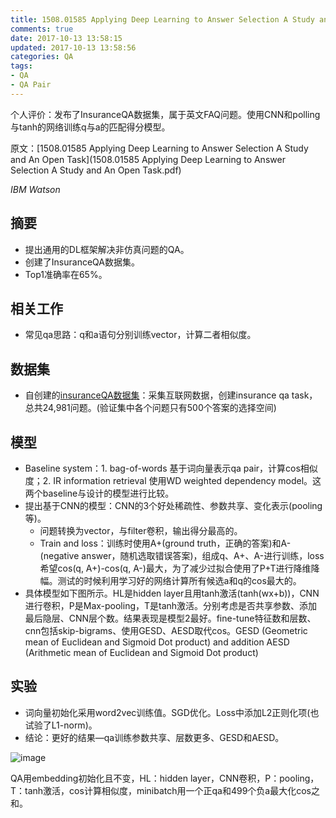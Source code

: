 ```yaml
---
title: 1508.01585 Applying Deep Learning to Answer Selection A Study and An Open Task
comments: true
date: 2017-10-13 13:58:15
updated: 2017-10-13 13:58:56
categories: QA
tags:
- QA
- QA Pair
---
```

个人评价：发布了InsuranceQA数据集，属于英文FAQ问题。使用CNN和polling与tanh的网络训练q与a的匹配得分模型。

<!-- more -->

原文：[1508.01585 Applying Deep Learning to Answer Selection A Study and An Open Task](1508.01585 Applying Deep Learning to Answer Selection A Study and An Open Task.pdf)

_IBM Watson_

## 摘要
- 提出通用的DL框架解决非仿真问题的QA。
- 创建了InsuranceQA数据集。
- Top1准确率在65%。

## 相关工作


- 常见qa思路：q和a语句分别训练vector，计算二者相似度。

## 数据集
* 自创建的[insuranceQA数据集](https://github.com/shuzi/insuranceQA)：采集互联网数据，创建insurance qa task，总共24,981问题。(验证集中各个问题只有500个答案的选择空间)


## 模型
- Baseline system：1. bag-of-words 基于词向量表示qa pair，计算cos相似度；2. IR information retrieval 使用WD weighted dependency model。这两个baseline与设计的模型进行比较。
- 提出基于CNN的模型：CNN的3个好处稀疏性、参数共享、变化表示(pooling等)。
	- 问题转换为vector，与filter卷积，输出得分最高的。
	- Train and loss：训练时使用A+(ground truth，正确的答案)和A-(negative answer，随机选取错误答案)，组成q、A+、A-进行训练，loss希望cos(q, A+)-cos(q, A-)最大，为了减少过拟合使用了P+T进行降维降幅。测试的时候利用学习好的网络计算所有候选a和q的cos最大的。
- 具体模型如下图所示。HL是hidden layer且用tanh激活(tanh(wx+b))，CNN进行卷积，P是Max-pooling，T是tanh激活。分别考虑是否共享参数、添加最后隐层、CNN层个数。结果表现是模型2最好。fine-tune特征数和层数、cnn包括skip-bigrams、使用GESD、AESD取代cos。GESD (Geometric mean of Euclidean and Sigmoid Dot product) and addition AESD (Arithmetic mean of Euclidean and Sigmoid Dot product)

## 实验
- 词向量初始化采用word2vec训练值。SGD优化。Loss中添加L2正则化项(也试验了L1-norm)。
- 结论：更好的结果—qa训练参数共享、层数更多、GESD和AESD。

![image](http://zcy.ckcest.cn/cdn/zy/20171012-Image-6.jpg)

QA用embedding初始化且不变，HL：hidden layer，CNN卷积，P：pooling，T：tanh激活，cos计算相似度，minibatch用一个正qa和499个负a最大化cos之和。
